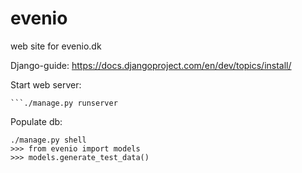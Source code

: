 evenio
======

web site for evenio.dk

Django-guide: https://docs.djangoproject.com/en/dev/topics/install/

Start web server:
```shell
```./manage.py runserver
```

Populate db:
```shell
./manage.py shell
>>> from evenio import models
>>> models.generate_test_data()
```